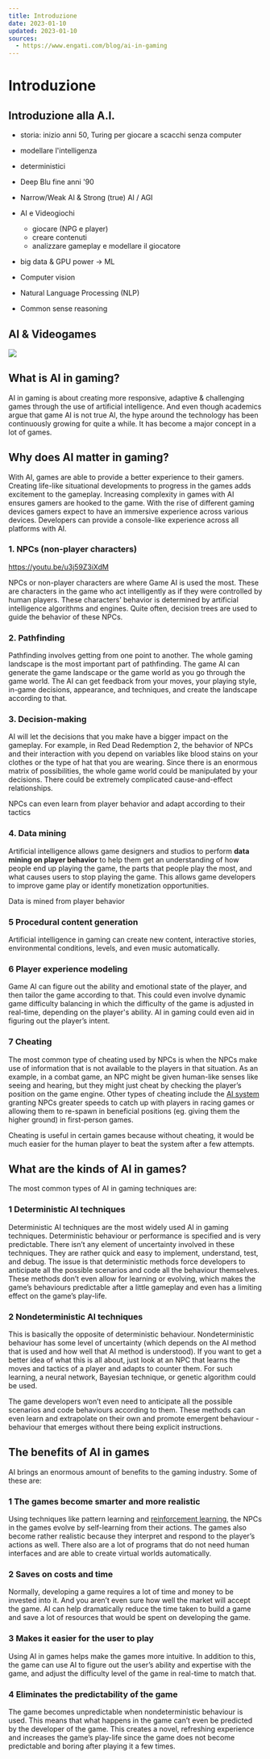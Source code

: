 ```yaml
---
title: Introduzione
date: 2023-01-10
updated: 2023-01-10
sources:
  - https://www.engati.com/blog/ai-in-gaming
---
```

# Introduzione

## Introduzione alla A.I.
  - storia: inizio anni 50, Turing per giocare a scacchi senza computer
  - modellare l'intelligenza
  - deterministici
  - Deep Blu fine anni '90
  - Narrow/Weak AI & Strong (true) AI / AGI
  - AI e Videogiochi
	  - giocare (NPG e player)
	  - creare contenuti
	  - analizzare gameplay e modellare il giocatore
  - big data & GPU power -> ML

- Computer vision
- Natural Language Processing (NLP)
- Common sense reasoning

## AI & Videogames

![](img/ai_content_intro.webp)

## What is AI in gaming?

AI in gaming is about creating more responsive, adaptive & challenging games through the use of artificial intelligence. And even though academics argue that game AI is not true AI, the hype around the technology has been continuously growing for quite a while. It has become a major concept in a lot of games. 


## Why does AI matter in gaming?

With AI, games are able to provide a better experience to their gamers. Creating life-like situational developments to progress in the games adds excitement to the gameplay. Increasing complexity in games with AI ensures gamers are hooked to the game. With the rise of different gaming devices gamers expect to have an immersive experience across various devices. Developers can provide a console-like experience across all platforms with AI.

### 1. NPCs (non-player characters)

<https://youtu.be/u3j59Z3iXdM>

NPCs or non-player characters are where Game AI is used the most. These are characters in the game who act intelligently as if they were controlled by human players. These characters’ behavior is determined by artificial intelligence algorithms and engines. Quite often, decision trees are used to guide the behavior of these NPCs.   

### 2. Pathfinding

Pathfinding involves getting from one point to another. The whole gaming landscape is the most important part of pathfinding. The game AI can generate the game landscape or the game world as you go through the game world. The AI can get feedback from your moves, your playing style, in-game decisions, appearance, and techniques, and create the landscape according to that.

### 3. Decision-making

AI will let the decisions that you make have a bigger impact on the gameplay. For example, in Red Dead Redemption 2, the behavior of NPCs and their interaction with you depend on variables like blood stains on your clothes or the type of hat that you are wearing. Since there is an enormous matrix of possibilities, the whole game world could be manipulated by your decisions. There could be extremely complicated cause-and-effect relationships.

NPCs can even learn from player behavior and adapt according to their tactics  

### 4. Data mining

Artificial intelligence allows game designers and studios to perform **data mining on player behavior** to help them get an understanding of how people end up playing the game, the parts that people play the most, and what causes users to stop playing the game. This allows game developers to improve game play or identify monetization opportunities.

Data is mined from player behavior

### 5 Procedural content generation

Artificial intelligence in gaming can create new content, interactive stories, environmental conditions, levels, and even music automatically. 

### 6 Player experience modeling

Game AI can figure out the ability and emotional state of the player, and then tailor the game according to that. This could even involve dynamic game difficulty balancing in which the difficulty of the game is adjusted in real-time, depending on the player's ability. AI in gaming could even aid in figuring out the player’s intent.

### 7 Cheating

The most common type of cheating used by NPCs is when the NPCs make use of information that is not available to the players in that situation. As an example, in a combat game, an NPC might be given human-like senses like seeing and hearing, but they might just cheat by checking the player’s position on the game engine. Other types of cheating include the [AI system](https://www.engati.com/) granting NPCs greater speeds to catch up with players in racing games or allowing them to re-spawn in beneficial positions (eg. giving them the higher ground) in first-person games.   

Cheating is useful in certain games because without cheating, it would be much easier for the human player to beat the system after a few attempts.
  

## What are the kinds of AI in games?

The most common types of AI in gaming techniques are:

### 1 Deterministic AI techniques

Deterministic AI techniques are the most widely used AI in gaming techniques. Deterministic behaviour or performance is specified and is very predictable. There isn’t any element of uncertainty involved in these techniques. They are rather quick and easy to implement, understand, test, and debug. The issue is that deterministic methods force developers to anticipate all the possible scenarios and code all the behaviour themselves. These methods don’t even allow for learning or evolving, which makes the game’s behaviours predictable after a little gameplay and even has a limiting effect on the game’s play-life.

### 2 Nondeterministic AI techniques

This is basically the opposite of deterministic behaviour. Nondeterministic behaviour has some level of uncertainty (which depends on the AI method that is used and how well that AI method is understood). If you want to get a better idea of what this is all about, just look at an NPC that learns the moves and tactics of a player and adapts to counter them. For such learning, a neural network, Bayesian technique, or genetic algorithm could be used.  

The game developers won’t even need to anticipate all the possible scenarios and code behaviours according to them. These methods can even learn and extrapolate on their own and promote emergent behaviour - behaviour that emerges without there being explicit instructions.

## The benefits of AI in games

AI brings an enormous amount of benefits to the gaming industry. Some of these are:

### 1 The games become smarter and more realistic

Using techniques like pattern learning and [reinforcement learning](https://www.engati.com/glossary/reinforcement-learning), the NPCs in the games evolve by self-learning from their actions. The games also become rather realistic because they interpret and respond to the player’s actions as well. There also are a lot of programs that do not need human interfaces and are able to create virtual worlds automatically.

### 2 Saves on costs and time

Normally, developing a game requires a lot of time and money to be invested into it. And you aren’t even sure how well the market will accept the game. AI can help dramatically reduce the time taken to build a game and save a lot of resources that would be spent on developing the game.

### 3 Makes it easier for the user to play

Using AI in games helps make the games more intuitive. In addition to this, the game can use AI to figure out the user’s ability and expertise with the game, and adjust the difficulty level of the game in real-time to match that.

### 4 Eliminates the predictability of the game

The game becomes unpredictable when nondeterministic behaviour is used. This means that what happens in the game can’t even be predicted by the developer of the game. This creates a novel, refreshing experience and increases the game’s play-life since the game does not become predictable and boring after playing it a few times.

